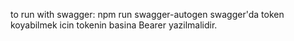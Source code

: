 to run with swagger: npm run swagger-autogen
swagger'da token koyabilmek icin tokenin basina Bearer yazilmalidir.
